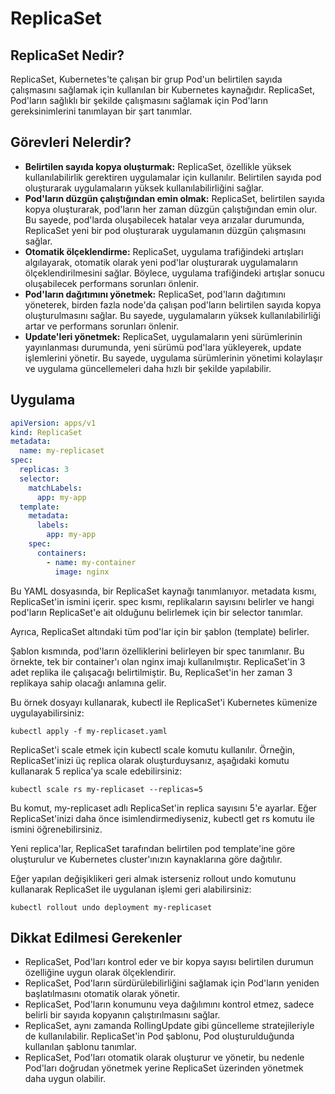 # ReplicaSet

## ReplicaSet Nedir?

ReplicaSet, Kubernetes'te çalışan bir grup Pod'un belirtilen sayıda çalışmasını sağlamak için kullanılan bir Kubernetes kaynağıdır. ReplicaSet, Pod'ların sağlıklı bir şekilde çalışmasını sağlamak için Pod'ların gereksinimlerini tanımlayan bir şart tanımlar.
​

## Görevleri Nelerdir?

- **Belirtilen sayıda kopya oluşturmak:** ReplicaSet, özellikle yüksek kullanılabilirlik gerektiren uygulamalar için kullanılır. Belirtilen sayıda pod oluşturarak uygulamaların yüksek kullanılabilirliğini sağlar.
- **Pod'ların düzgün çalıştığından emin olmak:** ReplicaSet, belirtilen sayıda kopya oluşturarak, pod'ların her zaman düzgün çalıştığından emin olur. Bu sayede, pod'larda oluşabilecek hatalar veya arızalar durumunda, ReplicaSet yeni bir pod oluşturarak uygulamanın düzgün çalışmasını sağlar.
- **Otomatik ölçeklendirme:** ReplicaSet, uygulama trafiğindeki artışları algılayarak, otomatik olarak yeni pod'lar oluşturarak uygulamaların ölçeklendirilmesini sağlar. Böylece, uygulama trafiğindeki artışlar sonucu oluşabilecek performans sorunları önlenir.
- **Pod'ların dağıtımını yönetmek:** ReplicaSet, pod'ların dağıtımını yöneterek, birden fazla node'da çalışan pod'ların belirtilen sayıda kopya oluşturulmasını sağlar. Bu sayede, uygulamaların yüksek kullanılabilirliği artar ve performans sorunları önlenir.
- **Update'leri yönetmek:** ReplicaSet, uygulamaların yeni sürümlerinin yayınlanması durumunda, yeni sürümü pod'lara yükleyerek, update işlemlerini yönetir. Bu sayede, uygulama sürümlerinin yönetimi kolaylaşır ve uygulama güncellemeleri daha hızlı bir şekilde yapılabilir.
  ​

## Uygulama

```yaml
apiVersion: apps/v1
kind: ReplicaSet
metadata:
  name: my-replicaset
spec:
  replicas: 3
  selector:
    matchLabels:
      app: my-app
  template:
    metadata:
      labels:
        app: my-app
    spec:
      containers:
        - name: my-container
          image: nginx
```

Bu YAML dosyasında, bir ReplicaSet kaynağı tanımlanıyor. metadata kısmı, ReplicaSet'in ismini içerir. spec kısmı, replikaların sayısını belirler ve hangi pod'ların ReplicaSet'e ait olduğunu belirlemek için bir selector tanımlar.

Ayrıca, ReplicaSet altındaki tüm pod'lar için bir şablon (template) belirler.

Şablon kısmında, pod'ların özelliklerini belirleyen bir spec tanımlanır. Bu örnekte, tek bir container'ı olan nginx imajı kullanılmıştır. ReplicaSet'in 3 adet replika ile çalışacağı belirtilmiştir. Bu, ReplicaSet'in her zaman 3 replikaya sahip olacağı anlamına gelir.

Bu örnek dosyayı kullanarak, kubectl ile ReplicaSet'i Kubernetes kümenize uygulayabilirsiniz:

```shell
kubectl apply -f my-replicaset.yaml
```

ReplicaSet'i scale etmek için kubectl scale komutu kullanılır. Örneğin, ReplicaSet'inizi üç replica olarak oluşturduysanız, aşağıdaki komutu kullanarak 5 replica'ya scale edebilirsiniz:

```shell
kubectl scale rs my-replicaset --replicas=5
```

Bu komut, my-replicaset adlı ReplicaSet'in replica sayısını 5'e ayarlar. Eğer ReplicaSet'inizi daha önce isimlendirmediyseniz, kubectl get rs komutu ile ismini öğrenebilirsiniz.

Yeni replica'lar, ReplicaSet tarafından belirtilen pod template'ine göre oluşturulur ve Kubernetes cluster'ınızın kaynaklarına göre dağıtılır.

Eğer yapılan değişiklikeri geri almak isterseniz rollout undo komutunu kullanarak ReplicaSet ile uygulanan işlemi geri alabilirsiniz:

```shell
kubectl rollout undo deployment my-replicaset
```

## Dikkat Edilmesi Gerekenler

- ReplicaSet, Pod'ları kontrol eder ve bir kopya sayısı belirtilen durumun özelliğine uygun olarak ölçeklendirir.
- ReplicaSet, Pod'ların sürdürülebilirliğini sağlamak için Pod'ların yeniden başlatılmasını otomatik olarak yönetir.
- ReplicaSet, Pod'ların konumunu veya dağılımını kontrol etmez, sadece belirli bir sayıda kopyanın çalıştırılmasını sağlar.
- ReplicaSet, aynı zamanda RollingUpdate gibi güncelleme stratejileriyle de kullanılabilir.
  ReplicaSet'in Pod şablonu, Pod oluşturulduğunda kullanılan şablonu tanımlar.
- ReplicaSet, Pod'ları otomatik olarak oluşturur ve yönetir, bu nedenle Pod'ları doğrudan yönetmek yerine ReplicaSet üzerinden yönetmek daha uygun olabilir.

